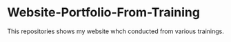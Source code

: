 # Website-Portfolio-From-Training
This repositories shows my website whch conducted from various trainings. 
